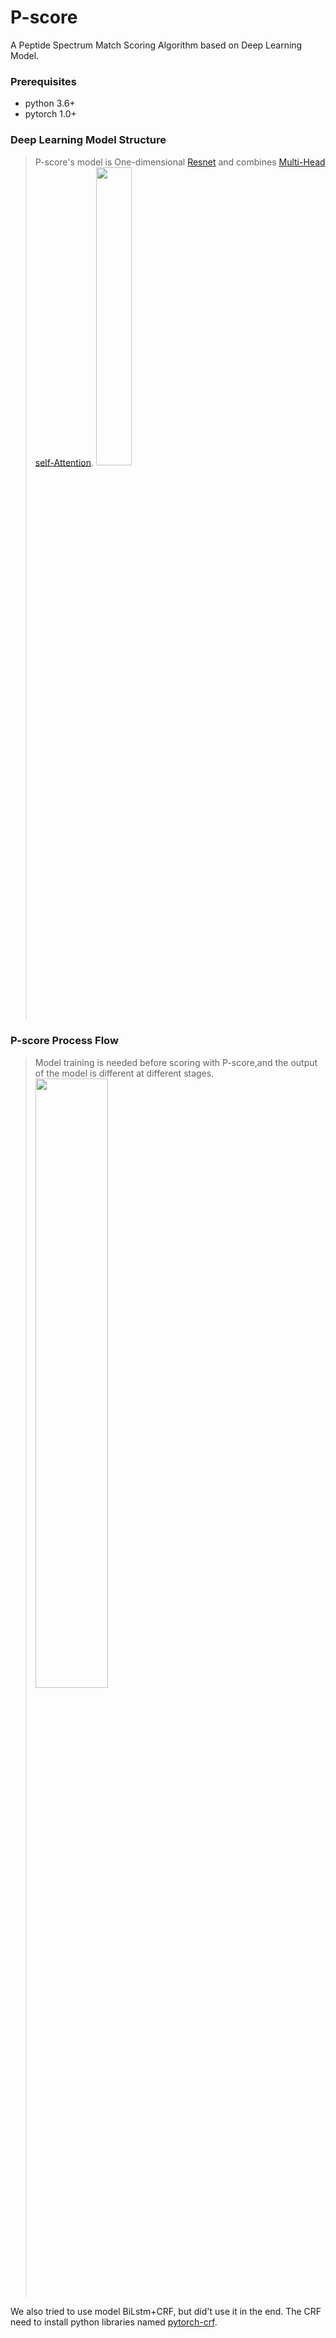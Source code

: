 # P-score
A Peptide Spectrum Match Scoring Algorithm based on Deep Learning Model.
### Prerequisites
+ python 3.6+
+ pytorch 1.0+
### Deep Learning Model Structure
> P-score's model is One-dimensional [Resnet](https://arxiv.org/abs/1512.03385) and combines [Multi-Head self-Attention](https://arxiv.org/abs/1706.03762).
<img src="img/model structure1.png" width="35%" high="35%"></img>
### P-score Process Flow
> Model training is needed before scoring with P-score,and the output of the model is different at different stages.
><img src="img/process flow1.png" width="50%" high="50%"></img>

We also tried to use model BiLstm+CRF, but did't use it in the end.
The CRF need to install python libraries named [pytorch-crf](https://github.com/kmkurn/pytorch-crf).